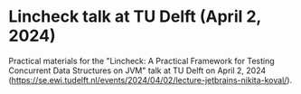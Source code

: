 # Lincheck talk at TU Delft (April 2, 2024)

Practical materials for the "Lincheck: A Practical Framework for Testing Concurrent Data Structures on JVM" 
talk at TU Delft on April 2, 2024 (https://se.ewi.tudelft.nl/events/2024/04/02/lecture-jetbrains-nikita-koval/).
